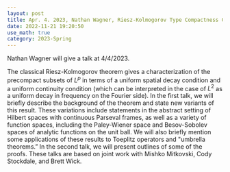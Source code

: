 ```yaml
---
layout: post
title: Apr. 4. 2023, Nathan Wagner, Riesz-Kolmogorov Type Compactness Criteria in Function Spaces with Applications I
date: 2022-11-21 19:20:50
use_math: true
category: 2023-Spring
---
```

 
Nathan Wagner will give a talk at 4/4/2023. 

The classical Riesz-Kolmogorov theorem gives a characterization of the precompact subsets of $L^p$ in terms of a uniform spatial decay condition and a uniform continuity condition (which can be interpreted in the case of $L^2$ as a uniform decay in frequency on the Fourier side). In the first talk, we will briefly describe the background of the theorem and state new variants of this result. These variations include statements in the abstract setting of Hilbert spaces with continuous Parseval frames, as well as a variety of function spaces, including the Paley-Wiener space and Besov-Sobolev spaces of analytic functions on the unit ball. We will also briefly mention some applications of these results to Toeplitz operators and "umbrella theorems.” In the second talk, we will present outlines of some of the proofs. These talks are based on joint work with Mishko Mitkovski, Cody Stockdale, and Brett Wick.  

